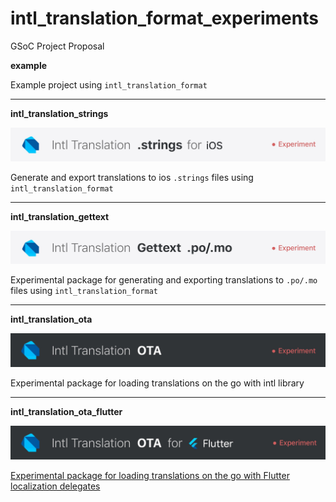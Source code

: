 # intl_translation_format_experiments

GSoC Project Proposal



**example**

Example project using `intl_translation_format`

--- 

**intl_translation_strings**

<a href="https://github.com/jamesblasco/intl_translation_format_experiments/blob/master/intl_translation_strings/" ><img src="https://github.com/jamesblasco/intl_translation_format_experiments/blob/master/intl_translation_strings/image_header.jpg?raw"/></a>



Generate and export translations to ios `.strings` files using `intl_translation_format`

--- 

**intl_translation_gettext**

<a href= "https://github.com/jamesblasco/intl_translation_format_experiments/blob/master/intl_translation_gettext/"><img src="https://github.com/jamesblasco/intl_translation_format_experiments/blob/master/intl_translation_gettext/image_header.jpg?raw"/></a>

Experimental package for generating and exporting translations to `.po/.mo` files using `intl_translation_format`

---

**intl_translation_ota**

<a href="https://github.com/jamesblasco/intl_translation_format_experiments/blob/master/intl_translation_ota/"><img src="https://github.com/jamesblasco/intl_translation_format_experiments/blob/master/intl_translation_ota/image_header.jpg?raw"/></a>

Experimental package for loading translations on the go with intl library

--- 

**intl_translation_ota_flutter**

<a href="https://github.com/jamesblasco/intl_translation_format_experiments/blob/master/intl_translation_ota_flutter/"><img src="https://github.com/jamesblasco/intl_translation_format_experiments/blob/master/intl_translation_ota_flutter/image_header.jpg?raw"/>

Experimental package for loading translations on the go with Flutter localization delegates
